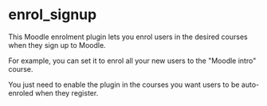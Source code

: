 # enrol_signup
This Moodle enrolment plugin lets you enrol users in the desired courses when they sign up to Moodle.

For example, you can set it to enrol all your new users to the "Moodle intro" course.

You just need to enable the plugin in the courses you want users to be auto-enroled when they register.
